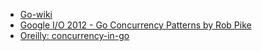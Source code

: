 - [Go-wiki](https://github.com/golang/go/wiki/Courses)
- [Google I/O 2012 - Go Concurrency Patterns by Rob Pike](https://www.youtube.com/watch?v=f6kdp27TYZs)
- [Oreilly: concurrency-in-go](https://www.oreilly.com/library/view/concurrency-in-go/9781491941294/ch04.html#callout_concurrency_patterns_in_go_CO3-1)